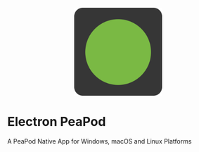 <p align="center">
	<a href="http://peapod.com">
	<img src="https://raw.githubusercontent.com/soleo/electron-peapod/master/static/Icon.png" alt="PeaPod" width="200" /></a>
</p>

# Electron PeaPod
A PeaPod Native App for Windows, macOS and Linux Platforms


